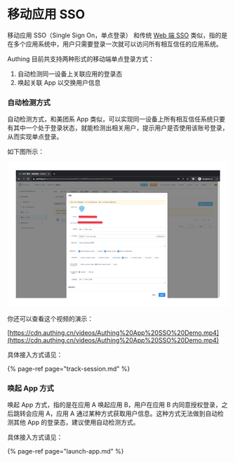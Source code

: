 # 移动应用 SSO

移动应用 SSO（Single Sign On，单点登录） 和传统 [Web 端 SSO](../../quickstart/implement-sso-with-authing.md) 类似，指的是在多个应用系统中，用户只需要登录一次就可以访问所有相互信任的应用系统。

 Authing 目前共支持两种形式的移动端单点登录方式：

1. 自动检测同一设备上关联应用的登录态
2. 唤起关联 App 以交换用户信息

### 自动检测方式

自动检测方式，和美团系 App 类似，可以实现同一设备上所有相互信任系统只要有其中一个处于登录状态，就能检测出相关用户，提示用户是否使用该账号登录，从而实现单点登录。

如下图所示：

![](../../.gitbook/assets/image%20%28591%29.png)

你还可以查看这个视频的演示：

[https://cdn.authing.cn/videos/Authing%20App%20SSO%20Demo.mp4](https://cdn.authing.cn/videos/Authing%20App%20SSO%20Demo.mp4)

具体接入方式请见：

{% page-ref page="track-session.md" %}

### 唤起  App 方式

唤起 App 方式，指的是在应用 A 唤起应用 B，用户在应用 B 内同意授权登录，之后跳转会应用 A，应用 A 通过某种方式获取用户信息。这种方式无法做到自动检测其他 App 的登录态，建议使用自动检测方式。

具体接入方式请见：

{% page-ref page="launch-app.md" %}



 

